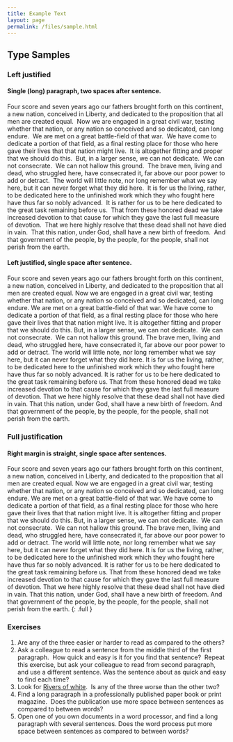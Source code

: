 ```yaml
---
title: Example Text
layout: page
permalink: /files/sample.html
---
```


## Type Samples

### Left justified

#### Single (long) paragraph, two spaces after sentence.

Four score and seven years ago our fathers brought forth on this continent, a new nation, conceived in Liberty, and dedicated to the proposition that all men are created equal.&nbsp;
Now we are engaged in a great civil war, testing whether that nation, or any nation so conceived and so dedicated, can long endure.&nbsp;
We are met on a great battle-field of that war.&nbsp;
We have come to dedicate a portion of that field, as a final resting place for those who here gave their lives that that nation might live.&nbsp;
It is altogether fitting and proper that we should do this.&nbsp;
But, in a larger sense, we can not dedicate.&nbsp; We can not consecrate.&nbsp; We can not hallow this ground.&nbsp;
The brave men, living and dead, who struggled here, have consecrated it, far above our poor power to add or detract.&nbsp;
The world will little note, nor long remember what we say here, but it can never forget what they did here.&nbsp;
It is for us the living, rather, to be dedicated here to the unfinished work which they who fought here have thus far so nobly advanced.&nbsp;
It is rather for us to be here dedicated to the great task remaining before us.&nbsp;
That from these honored dead we take increased devotion to that cause for which they gave the last full measure of devotion.&nbsp;
That we here highly resolve that these dead shall not have died in vain.&nbsp;
That this nation, under God, shall have a new birth of freedom.&nbsp;
And that government of the people, by the people, for the people, shall not perish from the earth.

#### Left justified, single space after sentence.

Four score and seven years ago our fathers brought forth on this continent, a new nation, conceived in Liberty, and dedicated to the proposition that all men are created equal.
Now we are engaged in a great civil war, testing whether that nation, or any nation so conceived and so dedicated, can long endure.
We are met on a great battle-field of that war.
We have come to dedicate a portion of that field, as a final resting place for those who here gave their lives that that nation might live.
It is altogether fitting and proper that we should do this.
But, in a larger sense, we can not dedicate.&nbsp; We can not consecrate.&nbsp; We can not hallow this ground.
The brave men, living and dead, who struggled here, have consecrated it, far above our poor power to add or detract.
The world will little note, nor long remember what we say here, but it can never forget what they did here.
It is for us the living, rather, to be dedicated here to the unfinished work which they who fought here have thus far so nobly advanced.
It is rather for us to be here dedicated to the great task remaining before us.
That from these honored dead we take increased devotion to that cause for which they gave the last full measure of devotion.
That we here highly resolve that these dead shall not have died in vain.
That this nation, under God, shall have a new birth of freedom.
And that government of the people, by the people, for the people, shall not perish from the earth.

### Full justification

#### Right margin is straight, single space after sentences.

Four score and seven years ago our fathers brought forth on this continent, a new nation, conceived in Liberty, and dedicated to the proposition that all men are created equal.
Now we are engaged in a great civil war, testing whether that nation, or any nation so conceived and so dedicated, can long endure.
We are met on a great battle-field of that war.
We have come to dedicate a portion of that field, as a final resting place for those who here gave their lives that that nation might live.
It is altogether fitting and proper that we should do this.
But, in a larger sense, we can not dedicate.&nbsp; We can not consecrate.&nbsp; We can not hallow this ground.
The brave men, living and dead, who struggled here, have consecrated it, far above our poor power to add or detract.
The world will little note, nor long remember what we say here, but it can never forget what they did here.
It is for us the living, rather, to be dedicated here to the unfinished work which they who fought here have thus far so nobly advanced.
It is rather for us to be here dedicated to the great task remaining before us.
That from these honored dead we take increased devotion to that cause for which they gave the last full measure of devotion.
That we here highly resolve that these dead shall not have died in vain.
That this nation, under God, shall have a new birth of freedom.
And that government of the people, by the people, for the people, shall not perish from the earth.
{: .full }

### Exercises

1.  Are any of the three easier or harder to read as compared to the others?
1.  Ask a colleague to read a sentence from the middle third of the first paragraph.&nbsp; How quick and easy is it for you find that sentence?&nbsp; Repeat this exercise, but ask your colleague to read from second paragraph, and use a different sentence.  Was the sentence about as quick and easy to find each time?
1.  Look for [Rivers of white](https://en.wikipedia.org/wiki/River_(typography)).&nbsp; Is any of the three worse than the other two?
1.  Find a long paragraph in a professionally published paper book or print magazine.&nbsp; Does the publication use more space between sentences as compared to between words?
1.  Open one of you own documents in a word processor, and find a long paragraph with several sentences.  Does the word process put more space between sentences as compared to between words?
